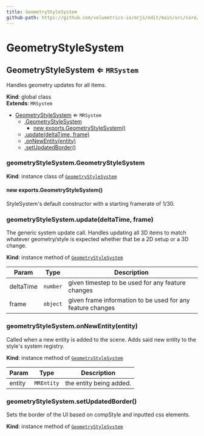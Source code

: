 ```yaml
---
title: GeometryStyleSystem
github-path: https://github.com/volumetrics-io/mrjs/edit/main/src/core/componentSystems/GeometryStyleSystem.js
---
```

# GeometryStyleSystem

<a name="GeometryStyleSystem"></a>

## GeometryStyleSystem ⇐ <code>MRSystem</code>
Handles geometry updates for all items.

**Kind**: global class  
**Extends**: <code>MRSystem</code>  

* [GeometryStyleSystem](#GeometryStyleSystem) ⇐ <code>MRSystem</code>
    * [.GeometryStyleSystem](#GeometryStyleSystem+GeometryStyleSystem)
        * [new exports.GeometryStyleSystem()](#new_GeometryStyleSystem+GeometryStyleSystem_new)
    * [.update(deltaTime, frame)](#GeometryStyleSystem+update)
    * [.onNewEntity(entity)](#GeometryStyleSystem+onNewEntity)
    * [.setUpdatedBorder()](#GeometryStyleSystem+setUpdatedBorder)

<a name="GeometryStyleSystem+GeometryStyleSystem"></a>

### geometryStyleSystem.GeometryStyleSystem
**Kind**: instance class of [<code>GeometryStyleSystem</code>](#GeometryStyleSystem)  
<a name="new_GeometryStyleSystem+GeometryStyleSystem_new"></a>

#### new exports.GeometryStyleSystem()
StyleSystem's default constructor with a starting framerate of 1/30.

<a name="GeometryStyleSystem+update"></a>

### geometryStyleSystem.update(deltaTime, frame)
The generic system update call. Handles updating all 3D items to match whatever geometry/style is expected whether that be a 2D setup or a 3D change.

**Kind**: instance method of [<code>GeometryStyleSystem</code>](#GeometryStyleSystem)  

| Param | Type | Description |
| --- | --- | --- |
| deltaTime | <code>number</code> | given timestep to be used for any feature changes |
| frame | <code>object</code> | given frame information to be used for any feature changes |

<a name="GeometryStyleSystem+onNewEntity"></a>

### geometryStyleSystem.onNewEntity(entity)
Called when a new entity is added to the scene. Adds said new entity to the style's system registry.

**Kind**: instance method of [<code>GeometryStyleSystem</code>](#GeometryStyleSystem)  

| Param | Type | Description |
| --- | --- | --- |
| entity | <code>MREntity</code> | the entity being added. |

<a name="GeometryStyleSystem+setUpdatedBorder"></a>

### geometryStyleSystem.setUpdatedBorder()
Sets the border of the UI based on compStyle and inputted css elements.

**Kind**: instance method of [<code>GeometryStyleSystem</code>](#GeometryStyleSystem)  
